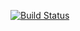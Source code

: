 [![Build Status](https://travis-ci.com/DarkoRockk/job4j_threads.svg?branch=master)](https://travis-ci.com/DarkoRockk/job4j_threads)